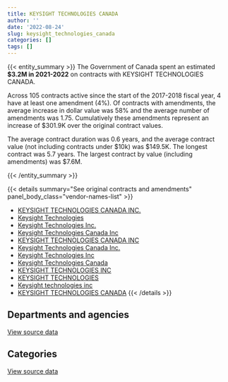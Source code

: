 ```yaml
---
title: KEYSIGHT TECHNOLOGIES CANADA
author: ''
date: '2022-08-24'
slug: keysight_technologies_canada
categories: []
tags: []
---
```


<script src="/rmarkdown-libs/htmlwidgets/htmlwidgets.js"></script>
<link href="/rmarkdown-libs/datatables-css/datatables-crosstalk.css" rel="stylesheet" />
<script src="/rmarkdown-libs/datatables-binding/datatables.js"></script>
<script src="/rmarkdown-libs/jquery/jquery-3.6.0.min.js"></script>
<link href="/rmarkdown-libs/dt-core-bootstrap/css/dataTables.bootstrap.min.css" rel="stylesheet" />
<link href="/rmarkdown-libs/dt-core-bootstrap/css/dataTables.bootstrap.extra.css" rel="stylesheet" />
<script src="/rmarkdown-libs/dt-core-bootstrap/js/jquery.dataTables.min.js"></script>
<script src="/rmarkdown-libs/dt-core-bootstrap/js/dataTables.bootstrap.min.js"></script>
<link href="/rmarkdown-libs/crosstalk/css/crosstalk.min.css" rel="stylesheet" />
<script src="/rmarkdown-libs/crosstalk/js/crosstalk.min.js"></script>
<script src="/rmarkdown-libs/htmlwidgets/htmlwidgets.js"></script>
<link href="/rmarkdown-libs/datatables-css/datatables-crosstalk.css" rel="stylesheet" />
<script src="/rmarkdown-libs/datatables-binding/datatables.js"></script>
<script src="/rmarkdown-libs/jquery/jquery-3.6.0.min.js"></script>
<link href="/rmarkdown-libs/dt-core-bootstrap/css/dataTables.bootstrap.min.css" rel="stylesheet" />
<link href="/rmarkdown-libs/dt-core-bootstrap/css/dataTables.bootstrap.extra.css" rel="stylesheet" />
<script src="/rmarkdown-libs/dt-core-bootstrap/js/jquery.dataTables.min.js"></script>
<script src="/rmarkdown-libs/dt-core-bootstrap/js/dataTables.bootstrap.min.js"></script>
<link href="/rmarkdown-libs/crosstalk/css/crosstalk.min.css" rel="stylesheet" />
<script src="/rmarkdown-libs/crosstalk/js/crosstalk.min.js"></script>

{{< entity_summary >}}
The Government of Canada spent an estimated **\$3.2M in 2021-2022** on contracts with KEYSIGHT TECHNOLOGIES CANADA.

Across 105 contracts active since the start of the 2017-2018 fiscal year, 4 have at least one amendment (4%). Of contracts with amendments, the average increase in dollar value was 58% and the average number of amendments was 1.75. Cumulatively these amendments represent an increase of \$301.9K over the original contract values.

The average contract duration was 0.6 years, and the average contract value (not including contracts under \$10k) was \$149.5K. The longest contract was 5.7 years. The largest contract by value (including amendments) was \$7.6M.

{{< /entity_summary >}}

{{< details summary="See original contracts and amendments" panel_body_class="vendor-names-list" >}}
- [KEYSIGHT TECHNOLOGIES CANADA INC.](https://search.open.canada.ca/en/ct/?sort=contract_value_f%20desc&page=1&search_text=%22KEYSIGHT%20TECHNOLOGIES%20CANADA%20INC.%22)
- [Keysight Technologies](https://search.open.canada.ca/en/ct/?sort=contract_value_f%20desc&page=1&search_text=%22Keysight%20Technologies%22)
- [Keysight Technologies Inc.](https://search.open.canada.ca/en/ct/?sort=contract_value_f%20desc&page=1&search_text=%22Keysight%20Technologies%20Inc.%22)
- [Keysight Technologies Canada Inc](https://search.open.canada.ca/en/ct/?sort=contract_value_f%20desc&page=1&search_text=%22Keysight%20Technologies%20Canada%20Inc%22)
- [KEYSIGHT TECHNOLOGIES CANADA INC](https://search.open.canada.ca/en/ct/?sort=contract_value_f%20desc&page=1&search_text=%22KEYSIGHT%20TECHNOLOGIES%20CANADA%20INC%22)
- [Keysight Technologies Canada Inc.](https://search.open.canada.ca/en/ct/?sort=contract_value_f%20desc&page=1&search_text=%22Keysight%20Technologies%20Canada%20Inc.%22)
- [Keysight Technologies Inc](https://search.open.canada.ca/en/ct/?sort=contract_value_f%20desc&page=1&search_text=%22Keysight%20Technologies%20Inc%22)
- [Keysight Technologies Canada](https://search.open.canada.ca/en/ct/?sort=contract_value_f%20desc&page=1&search_text=%22Keysight%20Technologies%20Canada%22)
- [KEYSIGHT TECHNOLOGIES INC](https://search.open.canada.ca/en/ct/?sort=contract_value_f%20desc&page=1&search_text=%22KEYSIGHT%20TECHNOLOGIES%20INC%22)
- [KEYSIGHT TECHNOLOGIES](https://search.open.canada.ca/en/ct/?sort=contract_value_f%20desc&page=1&search_text=%22KEYSIGHT%20TECHNOLOGIES%22)
- [Keysight technologies inc](https://search.open.canada.ca/en/ct/?sort=contract_value_f%20desc&page=1&search_text=%22Keysight%20technologies%20inc%22)
- [KEYSIGHT TECHNOLOGIES CANADA](https://search.open.canada.ca/en/ct/?sort=contract_value_f%20desc&page=1&search_text=%22KEYSIGHT%20TECHNOLOGIES%20CANADA%22)
{{< /details >}}

## Departments and agencies

<div id="htmlwidget-1" style="width:100%;height:auto;" class="datatables html-widget"></div>
<script type="application/json" data-for="htmlwidget-1">{"x":{"style":"bootstrap","filter":"none","vertical":false,"data":[["<a href=\"/departments/csa-asc/\">Canadian Space Agency<\/a>","<a href=\"/departments/dfo-mpo/\">Fisheries and Oceans Canada<\/a>","<a href=\"/departments/dnd-mdn/\">National Defence<\/a>","<a href=\"/departments/ic/\">Innovation, Science and Economic Development Canada<\/a>","<a href=\"/departments/nrc-cnrc/\">National Research Council Canada<\/a>","<a href=\"/departments/rcmp-grc/\">Royal Canadian Mounted Police<\/a>"],[166268.2,10349.13,1492031.11,244311.48,87654.05,null],[58354.88,null,212638.1,42384.02,395287.49,12611.7],[115437.62,22177.52,115104.55,860683.66,96254.08,55459.94],[113336.45,null,470532.2,2347690.7,238605.36,null]],"container":"<table class=\"table table-striped table-hover row-border order-column display\">\n  <thead>\n    <tr>\n      <th>Department<\/th>\n      <th>2018-2019<\/th>\n      <th>2019-2020<\/th>\n      <th>2020-2021<\/th>\n      <th>2021-2022<\/th>\n    <\/tr>\n  <\/thead>\n<\/table>","options":{"order":[[4,"desc"]],"pageLength":10,"autoWidth":true,"columnDefs":[{"targets":1,"render":"function(data, type, row, meta) {\n    return type !== 'display' ? data : DTWidget.formatCurrency(data, \"$\", 2, 3, \",\", \".\", true, null);\n  }"},{"targets":2,"render":"function(data, type, row, meta) {\n    return type !== 'display' ? data : DTWidget.formatCurrency(data, \"$\", 2, 3, \",\", \".\", true, null);\n  }"},{"targets":3,"render":"function(data, type, row, meta) {\n    return type !== 'display' ? data : DTWidget.formatCurrency(data, \"$\", 2, 3, \",\", \".\", true, null);\n  }"},{"targets":4,"render":"function(data, type, row, meta) {\n    return type !== 'display' ? data : DTWidget.formatCurrency(data, \"$\", 2, 3, \",\", \".\", true, null);\n  }"},{"width":"16%","targets":[1,2,3,4]},{"className":"dt-right","targets":[1,2,3,4]}],"orderClasses":false}},"evals":["options.columnDefs.0.render","options.columnDefs.1.render","options.columnDefs.2.render","options.columnDefs.3.render"],"jsHooks":[]}</script>
<p class="text-right">
<a href="https://github.com/GoC-Spending/contracts-data/tree/main/data/out/vendors/keysight_technologies_canada/summary_by_fiscal_year_by_department.csv" class="source-data-link btn btn-link">View source data</a>
</p>

## Categories

<div id="htmlwidget-2" style="width:100%;height:auto;" class="datatables html-widget"></div>
<script type="application/json" data-for="htmlwidget-2">{"x":{"style":"bootstrap","filter":"none","vertical":false,"data":[["<a href=\"/categories/1_facilities_and_construction/\">Facilities and construction<\/a>","<a href=\"/categories/11_defence/\">Defence<\/a>","<a href=\"/categories/3_information_technology/\">Information technology<\/a>","<a href=\"/categories/6_industrial_products_and_services/\">Industrial products and services<\/a>","<a href=\"/categories/9_human_capital/\">Human capital<\/a>"],[96259.49,716344.3,111258.15,1066749.27,10002.76],[59213.97,83772.66,137830.37,440459.19,null],[115967.71,53967.43,139600.43,912190.34,43391.46],[45774.95,116291.33,151714.48,2856383.95,null]],"container":"<table class=\"table table-striped table-hover row-border order-column display\">\n  <thead>\n    <tr>\n      <th>Category<\/th>\n      <th>2018-2019<\/th>\n      <th>2019-2020<\/th>\n      <th>2020-2021<\/th>\n      <th>2021-2022<\/th>\n    <\/tr>\n  <\/thead>\n<\/table>","options":{"order":[[4,"desc"]],"dom":"t","pageLength":30,"autoWidth":true,"columnDefs":[{"targets":1,"render":"function(data, type, row, meta) {\n    return type !== 'display' ? data : DTWidget.formatCurrency(data, \"$\", 2, 3, \",\", \".\", true, null);\n  }"},{"targets":2,"render":"function(data, type, row, meta) {\n    return type !== 'display' ? data : DTWidget.formatCurrency(data, \"$\", 2, 3, \",\", \".\", true, null);\n  }"},{"targets":3,"render":"function(data, type, row, meta) {\n    return type !== 'display' ? data : DTWidget.formatCurrency(data, \"$\", 2, 3, \",\", \".\", true, null);\n  }"},{"targets":4,"render":"function(data, type, row, meta) {\n    return type !== 'display' ? data : DTWidget.formatCurrency(data, \"$\", 2, 3, \",\", \".\", true, null);\n  }"},{"width":"16%","targets":[1,2,3,4]},{"className":"dt-right","targets":[1,2,3,4]}],"orderClasses":false,"lengthMenu":[10,25,30,50,100]}},"evals":["options.columnDefs.0.render","options.columnDefs.1.render","options.columnDefs.2.render","options.columnDefs.3.render"],"jsHooks":[]}</script>
<p class="text-right">
<a href="https://github.com/GoC-Spending/contracts-data/tree/main/data/out/vendors/keysight_technologies_canada/summary_by_fiscal_year_by_category.csv" class="source-data-link btn btn-link">View source data</a>
</p>
